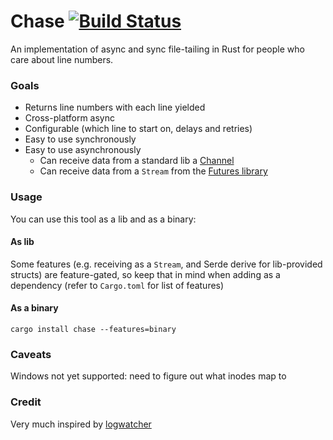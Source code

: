 # Chase [![Build Status](https://travis-ci.org/lloydmeta/chase-rs.svg?branch=master)](https://travis-ci.org/lloydmeta/chase-rs)

An implementation of async and sync file-tailing in Rust for people who care about line numbers.

### Goals

- Returns line numbers with each line yielded
- Cross-platform async 
- Configurable (which line to start on, delays and retries)
- Easy to use synchronously
- Easy to use asynchronously
  - Can receive data from a standard lib a [Channel](https://doc.rust-lang.org/std/sync/mpsc/fn.channel.html)
  - Can receive data from a `Stream` from the [Futures library](https://github.com/alexcrichton/futures-rs)
  
### Usage

You can use this tool as a lib and as a binary:

#### As lib

Some features (e.g. receiving as a `Stream`, and Serde derive for lib-provided structs) are feature-gated, so
keep that in mind when adding as a dependency (refer to `Cargo.toml` for list of features)

#### As a binary

`cargo install chase --features=binary`
  
### Caveats

Windows not yet supported: need to figure out what inodes map to

### Credit

Very much inspired by [logwatcher](https://github.com/aravindavk/logwatcher/)
